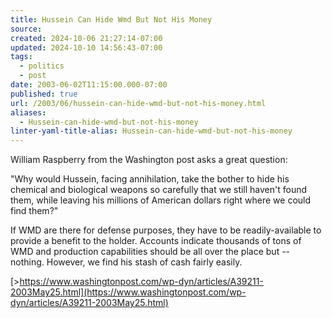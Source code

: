 ```yaml
---
title: Hussein Can Hide Wmd But Not His Money
source: 
created: 2024-10-06 21:27:14-07:00
updated: 2024-10-10 14:56:43-07:00
tags:
  - politics
  - post
date: 2003-06-02T11:15:00.000-07:00
published: true
url: /2003/06/hussein-can-hide-wmd-but-not-his-money.html
aliases:
  - Hussein-can-hide-wmd-but-not-his-money
linter-yaml-title-alias: Hussein-can-hide-wmd-but-not-his-money
---
```



William Raspberry from the Washington post asks a great question:  
  
"Why would Hussein, facing annihilation, take the bother to hide his chemical and biological weapons so carefully that we still haven't found them, while leaving his millions of American dollars right where we could find them?"  
  
If WMD are there for defense purposes, they have to be readily-available to provide a benefit to the holder. Accounts indicate thousands of tons of WMD and production capabilities should be all over the place but -- nothing. However, we find his stash of cash fairly easily.  
  
[\>https://www.washingtonpost.com/wp-dyn/articles/A39211-2003May25.html](https://www.washingtonpost.com/wp-dyn/articles/A39211-2003May25.html)